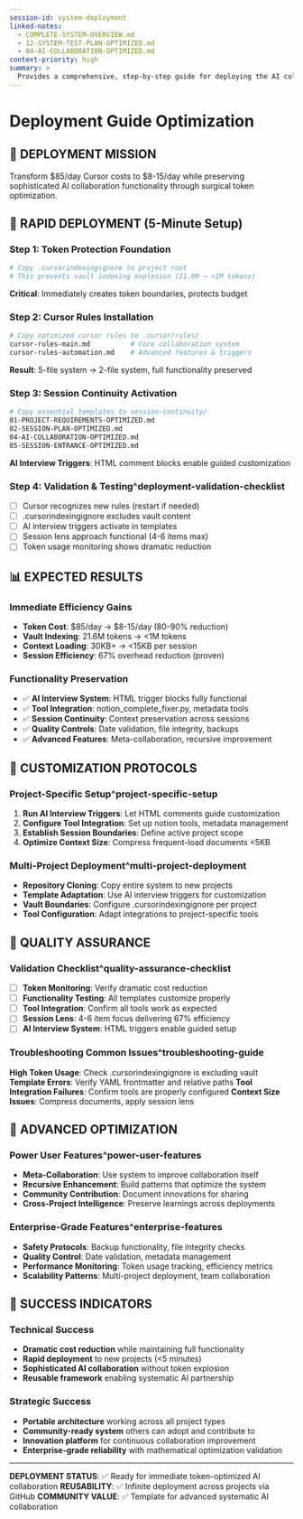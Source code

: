 ```yaml
---
session-id: system-deployment
linked-notes:
  - COMPLETE-SYSTEM-OVERVIEW.md
  - 12-SYSTEM-TEST-PLAN-OPTIMIZED.md
  - 04-AI-COLLABORATION-OPTIMIZED.md
context-priority: high
summary: >
  Provides a comprehensive, step-by-step guide for deploying the AI collaboration system, ensuring systematic implementation, tool integration, and successful adaptation across different project contexts.
---
```


# Deployment Guide Optimization

## 🎯 DEPLOYMENT MISSION
Transform $85/day Cursor costs to $8-15/day while preserving sophisticated AI collaboration functionality through surgical token optimization.

## 🚀 RAPID DEPLOYMENT (5-Minute Setup)

### Step 1: Token Protection Foundation
```bash
# Copy .cursorindexingignore to project root
# This prevents vault indexing explosion (21.6M → <1M tokens)
```
**Critical**: Immediately creates token boundaries, protects budget

### Step 2: Cursor Rules Installation
```bash
# Copy optimized cursor rules to .cursor/rules/
cursor-rules-main.md          # Core collaboration system
cursor-rules-automation.md    # Advanced features & triggers
```
**Result**: 5-file system → 2-file system, full functionality preserved

### Step 3: Session Continuity Activation
```bash
# Copy essential templates to session-continuity/
01-PROJECT-REQUIREMENTS-OPTIMIZED.md
02-SESSION-PLAN-OPTIMIZED.md
04-AI-COLLABORATION-OPTIMIZED.md
05-SESSION-ENTRANCE-OPTIMIZED.md
```
**AI Interview Triggers**: HTML comment blocks enable guided customization

### Step 4: Validation & Testing^deployment-validation-checklist
- [ ] Cursor recognizes new rules (restart if needed)
- [ ] .cursorindexingignore excludes vault content
- [ ] AI interview triggers activate in templates
- [ ] Session lens approach functional (4-6 items max)
- [ ] Token usage monitoring shows dramatic reduction

## 📊 EXPECTED RESULTS

### Immediate Efficiency Gains
- **Token Cost**: $85/day → $8-15/day (80-90% reduction)
- **Vault Indexing**: 21.6M tokens → <1M tokens
- **Context Loading**: 30KB+ → <15KB per session
- **Session Efficiency**: 67% overhead reduction (proven)

### Functionality Preservation
- ✅ **AI Interview System**: HTML trigger blocks fully functional
- ✅ **Tool Integration**: notion_complete_fixer.py, metadata tools
- ✅ **Session Continuity**: Context preservation across sessions
- ✅ **Quality Controls**: Date validation, file integrity, backups
- ✅ **Advanced Features**: Meta-collaboration, recursive improvement

## 🔧 CUSTOMIZATION PROTOCOLS

### Project-Specific Setup^project-specific-setup
1. **Run AI Interview Triggers**: Let HTML comments guide customization
2. **Configure Tool Integration**: Set up notion tools, metadata management
3. **Establish Session Boundaries**: Define active project scope
4. **Optimize Context Size**: Compress frequent-load documents <5KB

### Multi-Project Deployment^multi-project-deployment
- **Repository Cloning**: Copy entire system to new projects
- **Template Adaptation**: Use AI interview triggers for customization
- **Vault Boundaries**: Configure .cursorindexingignore per project
- **Tool Configuration**: Adapt integrations to project-specific tools

## 🎯 QUALITY ASSURANCE

### Validation Checklist^quality-assurance-checklist
- [ ] **Token Monitoring**: Verify dramatic cost reduction
- [ ] **Functionality Testing**: All templates customize properly
- [ ] **Tool Integration**: Confirm all tools work as expected
- [ ] **Session Lens**: 4-6 item focus delivering 67% efficiency
- [ ] **AI Interview System**: HTML triggers enable guided setup

### Troubleshooting Common Issues^troubleshooting-guide
**High Token Usage**: Check .cursorindexingignore is excluding vault
**Template Errors**: Verify YAML frontmatter and relative paths
**Tool Integration Failures**: Confirm tools are properly configured
**Context Size Issues**: Compress documents, apply session lens

## 🚀 ADVANCED OPTIMIZATION

### Power User Features^power-user-features
- **Meta-Collaboration**: Use system to improve collaboration itself
- **Recursive Enhancement**: Build patterns that optimize the system
- **Community Contribution**: Document innovations for sharing
- **Cross-Project Intelligence**: Preserve learnings across deployments

### Enterprise-Grade Features^enterprise-features
- **Safety Protocols**: Backup functionality, file integrity checks
- **Quality Control**: Date validation, metadata management
- **Performance Monitoring**: Token usage tracking, efficiency metrics
- **Scalability Patterns**: Multi-project deployment, team collaboration

## 🎪 SUCCESS INDICATORS

### Technical Success
- **Dramatic cost reduction** while maintaining full functionality
- **Rapid deployment** to new projects (<5 minutes)
- **Sophisticated AI collaboration** without token explosion
- **Reusable framework** enabling systematic AI partnership

### Strategic Success
- **Portable architecture** working across all project types
- **Community-ready system** others can adopt and contribute to
- **Innovation platform** for continuous collaboration improvement
- **Enterprise-grade reliability** with mathematical optimization validation

---

**DEPLOYMENT STATUS**: ✅ Ready for immediate token-optimized AI collaboration
**REUSABILITY**: ✅ Infinite deployment across projects via GitHub
**COMMUNITY VALUE**: ✅ Template for advanced systematic AI collaboration